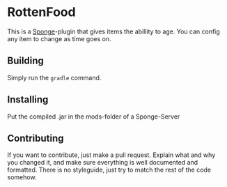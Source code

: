 # RottenFood

This is a [Sponge](https://www.spongepowered.org/)-plugin that gives items the abillity to age. You can config any item to change as time goes on.

## Building

Simply run the `gradle` command.

## Installing

Put the compiled .jar in the mods-folder of a Sponge-Server

## Contributing

If you want to contribute, just make a pull request.
Explain what and why you changed it, and make sure everything is well documented and formatted.
There is no styleguide, just try to match the rest of the code somehow.
